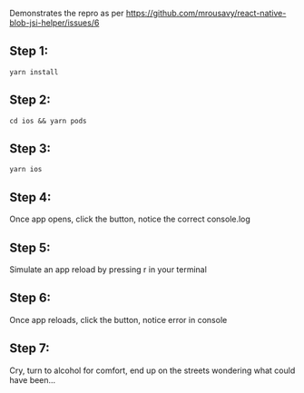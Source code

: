 Demonstrates the repro as per https://github.com/mrousavy/react-native-blob-jsi-helper/issues/6

## Step 1:

`yarn install`

## Step 2:

`cd ios && yarn pods`

## Step 3:

`yarn ios`

## Step 4:

Once app opens, click the button, notice the correct console.log

## Step 5:

Simulate an app reload by pressing r in your terminal

## Step 6:

Once app reloads, click the button, notice error in console

## Step 7:

Cry, turn to alcohol for comfort, end up on the streets wondering what could have been...
